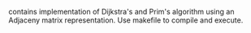 contains implementation of Dijkstra's and Prim's algorithm using an Adjaceny matrix representation. Use makefile to compile and execute. 
